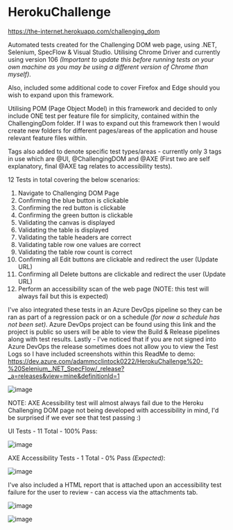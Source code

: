 # HerokuChallenge

https://the-internet.herokuapp.com/challenging_dom

Automated tests created for the Challenging DOM web page, using .NET, Selenium, SpecFlow & Visual Studio. Utilising Chrome Driver and currently using version 106 *(Important to update this before running tests on your own machine as you may be using a different version of Chrome than myself)*.

Also, included some additional code to cover Firefox and Edge should you wish to expand upon this framework.

Utilising POM (Page Object Model) in this framework and decided to only include ONE test per feature file for simplicity, contained within the ChallengingDom folder. If I was to expand out this framework then I would create new folders for different pages/areas of the application and house relevant feature files within. 

Tags also added to denote specific test types/areas - currently only 3 tags in use which are @UI, @ChallengingDOM and @AXE (First two are self explanatory, final @AXE tag relates to accessibility tests).

12 Tests in total covering the below scenarios:

1.	Navigate to Challenging DOM Page
2.	Confirming the blue button is clickable
3.	Confirming the red button is clickable
4.	Confirming the green button is clickable
5.	Validating the canvas is displayed
6.	Validating the table is displayed
7.	Validating the table headers are correct
8.	Validating table row one values are correct
9.	Validating the table row count is correct
10.	Confirming all Edit buttons are clickable and redirect the user (Update URL)
11.	Confirming all Delete buttons are clickable and redirect the user (Update URL)
12.	Perform an accessibility scan of the web page (NOTE: this test will always fail but this is expected)

I've also integrated these tests in an Azure DevOps pipeline so they can be ran as part of a regression pack or on a schedule *(for now a schedule has not been set)*.
Azure DevOps project can be found using this link and the project is public so users will be able to view the Build & Release pipelines along with test results.
Lastly - I've noticed that if you are not signed into Azure DevOps the release sometimes does not allow you to view the Test Logs so I have included screenshots within this ReadMe to demo:
https://dev.azure.com/adammcclintock0222/HerokuChallenge%20-%20Selenium_.NET_SpecFlow/_release?_a=releases&view=mine&definitionId=1

![image](https://user-images.githubusercontent.com/58269427/216592128-24beee62-6846-4485-af4b-adc09c53eec9.png)

NOTE: AXE Acessibility test will almost always fail due to the Heroku Challenging DOM page not being developed with accessibility in mind, I'd be surprised if we ever see that test passing :) 

UI Tests - 11 Total - 100% Pass:

![image](https://user-images.githubusercontent.com/58269427/216593247-967958fe-21f1-4ee1-82f1-46847bcbeb0e.png)

AXE Accessibility Tests - 1 Total - 0% Pass *(Expected)*:

![image](https://user-images.githubusercontent.com/58269427/216593526-03346006-5f2a-4c0c-964b-6aaf718c44e6.png)

I've also included a HTML report that is attached upon an accessibility test failure for the user to review - can access via the attachments tab.

![image](https://user-images.githubusercontent.com/58269427/216593928-d993708f-8e01-42b6-8058-09af7de32896.png)

![image](https://user-images.githubusercontent.com/58269427/216594357-e780d589-be52-4457-ac90-cb39b52a435a.png)
